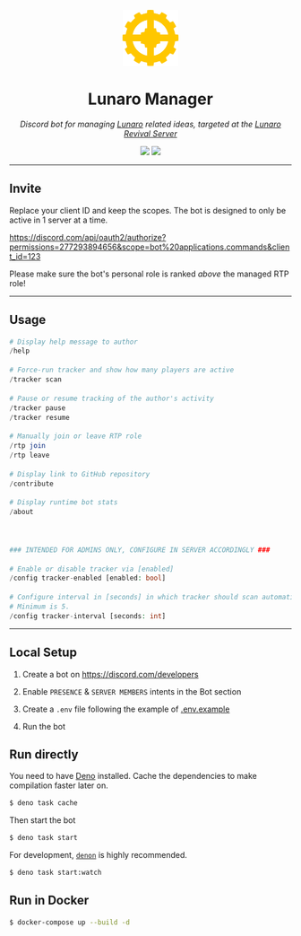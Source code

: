 <p align="center">
  <img src="assets/lunaro-manager.png" height="100px">
</p>

<h1 align="center">Lunaro Manager</h1>

<p align="center">
  <i>
    Discord bot for managing <a href="https://warframe.fandom.com/wiki/Lunaro">Lunaro</a>
    related ideas, targeted at the <a href="https://discord.gg/mUjGHEw">Lunaro Revival Server</a>
  </i>
</p>

<p align="center">
  <a href="https://deno.land" style="text-decoration: none">
    <img src="https://img.shields.io/badge/built%20with-deno-black?logo=deno&style=flat-square">
  </a>
  <a href="LICENSE.md" style="text-decoration: none">
    <img src="https://img.shields.io/github/license/imatpot/lunaro-tracking-bot?color=blue&style=flat-square">
  </a>
</p>

---

## Invite

Replace your client ID and keep the scopes. The bot is designed to only be active in 1 server at a time.

https://discord.com/api/oauth2/authorize?permissions=277293894656&scope=bot%20applications.commands&client_id=123

Please make sure the bot's personal role is ranked *above* the managed RTP role!

---

## Usage

```php
# Display help message to author
/help

# Force-run tracker and show how many players are active
/tracker scan

# Pause or resume tracking of the author's activity
/tracker pause
/tracker resume

# Manually join or leave RTP role
/rtp join
/rtp leave

# Display link to GitHub repository
/contribute

# Display runtime bot stats
/about



### INTENDED FOR ADMINS ONLY, CONFIGURE IN SERVER ACCORDINGLY ###

# Enable or disable tracker via [enabled]
/config tracker-enabled [enabled: bool]

# Configure interval in [seconds] in which tracker should scan automatically.
# Minimum is 5.
/config tracker-interval [seconds: int]
```

---

## Local Setup

1. Create a bot on https://discord.com/developers

2. Enable `PRESENCE` & `SERVER MEMBERS` intents in the Bot section

3. Create a `.env` file following the example of [.env.example](.env.example)

4. Run the bot

## Run directly

You need to have [Deno](https://deno.land) installed. Cache the dependencies to
make compilation faster later on.

```sh
$ deno task cache
```

Then start the bot

```sh
$ deno task start
```

For development, [`denon`](https://deno.land/x/denon) is highly recommended.

```sh
$ deno task start:watch
```

## Run in Docker

```sh
$ docker-compose up --build -d
```
